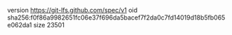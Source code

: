 version https://git-lfs.github.com/spec/v1
oid sha256:f0f86a9982651fc06e37f696da5bacef7f2da0c7fd14019d18b5fb065e062da1
size 23501
